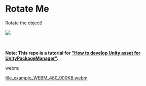 Rotate Me
===

Rotate the object!

![](https://user-images.githubusercontent.com/12690315/53697143-a2e82600-3e11-11e9-84cc-fe7b1d7a20e3.gif)

<br><br>
**Note: This repo is a tutorial for ["How to develop Unity asset for UnityPackageManager"](https://www.patreon.com/posts/25070968).**

webm:

[file_example_WEBM_480_900KB.webm](https://github.com/mob-sakai/playground/assets/12690315/504cbbb8-f405-4ebc-92e5-203fa2ce1310)
